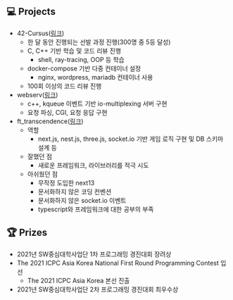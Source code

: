 <!--
**junqwoopark/junqwoopark** is a ✨ _special_ ✨ repository because its `README.md` (this file) appears on your GitHub profile.

Here are some ideas to get you started:

- 🔭 I’m currently working on ...
- 🌱 I’m currently learning ...
- 👯 I’m looking to collaborate on ...
- 🤔 I’m looking for help with ...
- 💬 Ask me about ...
- 📫 How to reach me: ...
- 😄 Pronouns: ...
- ⚡ Fun fact: ...
-->

## 💻 Projects
- 42-Cursus([링크](https://github.com/junqwoopark/42-Cursus))
  - 한 달 동안 진행되는 선발 과정 진행(300명 중 5등 달성)
  - C, C++ 기반 학습 및 코드 리뷰 진행
    - shell, ray-tracing, OOP 등 학습
  - docker-compose 기반 다중 컨테이너 설정
    - nginx, wordpress, mariadb 컨테이너 사용
  - 100회 이상의 코드 리뷰 진행
- webserv([링크](https://github.com/junqwoopark/webserv))
  - c++, kqueue 이벤트 기반 io-multiplexing 서버 구현
  - 요청 파싱, CGI, 요청 응답 구현
- ft_transcendence([링크](https://github.com/junkpark-the-graduate/ft_transcendence_back))
  - 역할
    - next.js, nest.js, three.js, socket.io 기반 게임 로직 구현 및 DB 스키마 설계 등
  - 잘했던 점
    - 새로운 프레임워크, 라이브러리를 적극 시도
  - 아쉬웠던 점
    - 무작정 도입한 next13
    - 문서화하지 않은 코딩 컨벤션
    - 문서화하지 않은 socket.io 이벤트
    - typescript와 프레임워크에 대한 공부의 부족
    

## 🏆 Prizes
- 2021년 SW중심대학사업단 1차 프로그래밍 경진대회 장려상
- The 2021 ICPC Asia Korea National First Round Programming Contest 입선
  - The 2021 ICPC Asia Korea 본선 진출
- 2021년 SW중심대학사업단 2차 프로그래밍 경진대회 최우수상
